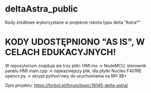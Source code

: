 # deltaAstra_public
Kody źródłowe wykorzystane w projekcie robota typu delta "Astra*"

# KODY UDOSTĘPNIONO "AS IS", W CELACH EDUKACYJNYCH!

W repozytorium znajduja sie trzy pliki:
HMI.ino -> NodeMCU, sterownik panelu HMI
main.cpp -> najwazniejszy plik, dla płytki Nucleo F401RE
opencv.py -> skrypt python'owy do uruchomienia na RPi 3B+

Opis projektu: https://forbot.pl/forum/topic/18145-delta-astra/
